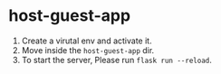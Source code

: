 # host-guest-app
1. Create a virutal env and activate it. 
2. Move inside the `host-guest-app` dir.
3. To start the server, Please run `flask run --reload`.

